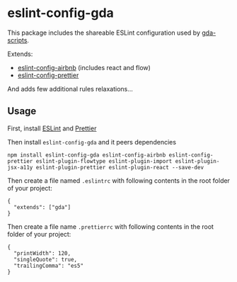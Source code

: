 # eslint-config-gda

This package includes the shareable ESLint configuration used by [gda-scripts](https://github.com/gillesdandrea/gda-scripts).

Extends:

- [eslint-config-airbnb](https://github.com/airbnb/javascript/tree/master/packages/eslint-config-airbnb) (includes react and flow)
- [eslint-config-prettier](https://github.com/prettier/eslint-config-prettier)

And adds few additional rules relaxations...

## Usage

First, install [ESLint](https://eslint.org/docs/user-guide/getting-started) and [Prettier](https://prettier.io/docs/en/install.html)

Then install `eslint-config-gda` and it peers dependencies

```
npm install eslint-config-gda eslint-config-airbnb eslint-config-prettier eslint-plugin-flowtype eslint-plugin-import eslint-plugin-jsx-a11y eslint-plugin-prettier eslint-plugin-react --save-dev
```

Then create a file named `.eslintrc` with following contents in the root folder of your project:

```
{
  "extends": ["gda"]
}
```

Then create a file name `.prettierrc` with following contents in the root folder of your project:

```
{
  "printWidth": 120,
  "singleQuote": true,
  "trailingComma": "es5"
}
```
